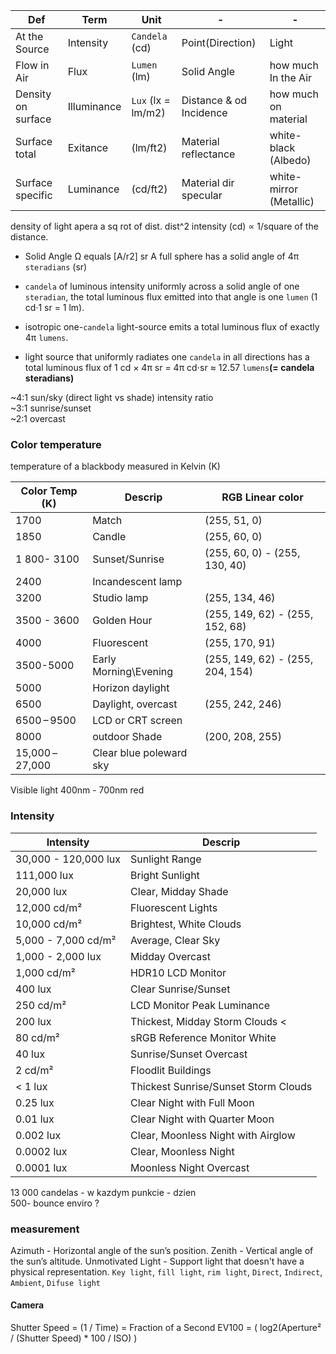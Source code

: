 
 Def | Term | Unit | - |  - |
 --- | --- | --- | --- | - | 
 At the Source  | Intensity | `Candela` (cd) | Point(Direction) | Light
 Flow in Air | Flux | `Lumen` (lm) | Solid Angle | how much In the Air | 
 Density on surface | Illuminance | `Lux` (lx = lm/m2) | Distance & od Incidence | how much on material
 Surface total | Exitance | (lm/ft2) | Material reflectance | white-black (Albedo)
 Surface specific | Luminance | (cd/ft2) | Material dir specular | white-mirror (Metallic)

density of light apera a sq rot of dist. dist^2 intensity (cd) ∝ 1/square of the distance.

- Solid Angle Ω equals [A/r2] sr A full sphere has a solid angle of 4π `steradians` (sr)

- `candela` of luminous intensity uniformly across a solid angle of one `steradian`, the total luminous flux emitted into that angle is one `lumen` (1 cd·1 sr = 1 lm). 
-  isotropic one-`candela` light-source emits a total luminous flux of exactly 4π `lumens`.
- light source that uniformly radiates one `candela` in all directions has a total luminous flux of 1 cd × 4π sr = 4π cd⋅sr ≈ 12.57 `lumens`**(= candela steradians)**  


~4:1 sun/sky (direct light vs shade) intensity ratio   
~3:1 sunrise/sunset    
~2:1 overcast    

### Color temperature 
temperature of a blackbody measured in Kelvin (K) 

Color Temp (K) | Descrip | RGB Linear color |
-- | -- | -- |
1700 |	Match  | (255, 51, 0)
1850 | Candle | (255, 60, 0)
1 800- 3100 | Sunset/Sunrise | (255, 60, 0) - (255, 130, 40)
2400 | Incandescent lamp  |
3200	| Studio lamp  | (255, 134, 46)
3500 - 3600 | Golden Hour |  (255, 149, 62) - (255, 152, 68) 
4000 | Fluorescent |  (255, 170, 91)
3500-5000 | Early Morning\Evening | (255, 149, 62) - (255, 204, 154)
5000	| Horizon daylight   |
6500	| Daylight, overcast   | (255, 242, 246)
6500 – 9500	| LCD or CRT screen  |
8000 | outdoor Shade | (200, 208, 255)
15,000 – 27,000 | Clear blue poleward sky  |


Visible light 400nm - 700nm red


### Intensity
Intensity | Descrip |
-- | -- |
30,000 - 120,000 lux   | Sunlight Range  
111,000 lux | Bright Sunlight    
20,000 lux  | Clear, Midday Shade  
12,000 cd/m² | Fluorescent Lights   
10,000 cd/m² | Brightest, White Clouds   
5,000 - 7,000 cd/m²  | Average, Clear Sky  
1,000 - 2,000 lux  | Midday Overcast  
1,000 cd/m²  | HDR10 LCD Monitor  
400  lux | Clear Sunrise/Sunset 
250 cd/m² | LCD Monitor Peak Luminance 
200 lux | Thickest, Midday Storm Clouds < 
80 cd/m² | sRGB Reference Monitor White   
40 lux | Sunrise/Sunset Overcast 
2 cd/m² | Floodlit Buildings 
< 1 lux | Thickest Sunrise/Sunset Storm Clouds 
0.25 lux | Clear Night with Full Moon
0.01 lux | Clear Night with Quarter Moon 
0.002 lux | Clear, Moonless Night with Airglow 
0.0002 lux | Clear, Moonless Night 
0.0001 lux | Moonless Night Overcast  

13 000 candelas - w kazdym punkcie - dzien  
500- bounce enviro ?

### measurement  
Azimuth - Horizontal angle of the sun’s position.
Zenith - Vertical angle of the sun’s altitude.
Unmotivated Light - Support light that doesn't have a physical representation.
`Key light`, `fill light`, `rim light`, 
`Direct`, `Indirect`, `Ambient`, `Difuse light `  

#### Camera 
Shutter Speed = (1 / Time) = Fraction of a Second
EV100 = ( log2(Aperture² / (Shutter Speed) * 100 / ISO) )

